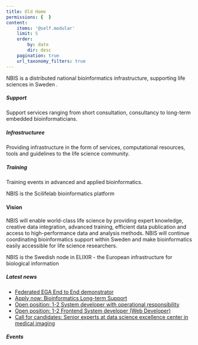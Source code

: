 ```yaml
---
title: Old Home
permissions: {  }
content:
    items: '@self.modular'
    limit: 5
    order:
        by: date
        dir: desc
    pagination: true
    url_taxonomy_filters: true
---
```


NBIS is a distributed national bioinformatics infrastructure, supporting life sciences in Sweden .

##### Support

Support services ranging from short consultation, consultancy to long-term embedded bioinformaticians.


##### Infrastructuree

Providing infrastructure in the form of services, computational resources, tools and guidelines to the life science community.


##### Training

Training events in advanced and applied bioinformatics.


NBIS is the Scilifelab bioinformatics platform


#### Vision

NBIS will enable world-class life science by providing expert knowledge, creative data integration, advanced training, efficient data publication and access to high-performance data and analysis methods. NBIS will continue coordinating bioinformatics support within Sweden and make bioinformatics easily accessible for life science researchers. 


NBIS is the Swedish node in ELIXIR - the European infrastructure for biological information

  
  


##### Latest news

  * [Federated EGA End to End demonstrator](</news/2022/01/19/fega-demonstrator/>)
  * [Apply now: Bioinformatics Long-term Support](</news/2022/01/12/lts/>)
  * [Open position: 1-2 System developer with operational responsibility](</news/2021/12/14/position-systems-developer/>)
  * [Open position: 1-2 Frontend System developer (Web Developer)](</news/2021/12/02/developer-frontend/>)
  * [Call for candidates: Senior experts at data science excellence center in medical imaging](</news/2021/11/16/senior-experts-aida/>)



##### Events
